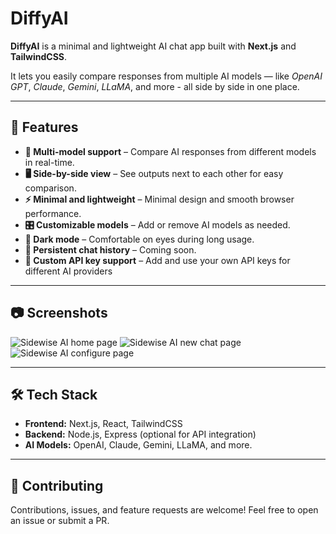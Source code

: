 # DiffyAI
**DiffyAI** is a minimal and lightweight AI chat app built with **Next.js** and **TailwindCSS**.

It lets you easily compare responses from multiple AI models — like *OpenAI GPT*, *Claude*, *Gemini*, *LLaMA*, and more - all side by side in one place.

---

## 🚀 Features
- **🤖 Multi-model support** – Compare AI responses from different models in real-time.
- **🖥️ Side-by-side view** – See outputs next to each other for easy comparison.
- **⚡ Minimal and lightweight** – Minimal design and smooth browser performance.
- **🎛️ Customizable models** – Add or remove AI models as needed.
- **🌙 Dark mode** – Comfortable on eyes during long usage.
- **💾 Persistent chat history** – Coming soon.
- **🔑 Custom API key support** – Add and use your own API keys for different AI providers

---

## 📷 Screenshots
![Sidewise AI home page](public/sidewise-ai-img-1.png)
![Sidewise AI new chat page](public/sidewise-ai-img-2.png)
![Sidewise AI configure page](public/sidewise-ai-img-3.png)

---

## 🛠️ Tech Stack
- **Frontend:** Next.js, React, TailwindCSS
- **Backend:** Node.js, Express (optional for API integration)
- **AI Models:** OpenAI, Claude, Gemini, LLaMA, and more.

---

## 🤝 Contributing
Contributions, issues, and feature requests are welcome! Feel free to open an issue or submit a PR.
